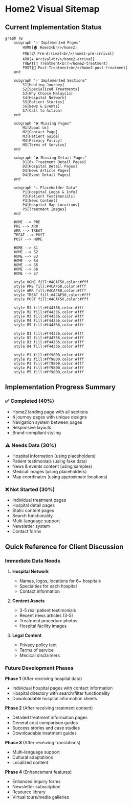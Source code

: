 # Home2 Visual Sitemap

## Current Implementation Status

```mermaid
graph TB
    subgraph "✅ Implemented Pages"
        HOME[🏠 Home2<br/>/home2]
        PRE[📋 Pre-Arrival<br/>/home2-pre-arrival]
        ARR[✈️ Arrival<br/>/home2-arrival]
        TREAT[🏥 Treatment<br/>/home2-treatment]
        POST[💚 Post-Treatment<br/>/home2-post-treatment]
    end
    
    subgraph "✅ Implemented Sections"
        S1[Healing Journey]
        S2[Specialized Treatments]
        S3[Why Choose Malaysia]
        S4[Hospital Network]
        S5[Patient Stories]
        S6[News & Events]
        S7[Call to Action]
    end
    
    subgraph "❌ Missing Pages"
        M1[About Us]
        M2[Contact Page]
        M3[Patient Guide]
        M4[Privacy Policy]
        M5[Terms of Service]
    end
    
    subgraph "❌ Missing Detail Pages"
        D1[6x Treatment Detail Pages]
        D2[Hospital Detail Pages]
        D3[News Article Pages]
        D4[Event Detail Pages]
    end
    
    subgraph "⚠️ Placeholder Data"
        P1[Hospital Logos & Info]
        P2[Patient Testimonials]
        P3[News Content]
        P4[Hospital Map Locations]
        P5[Treatment Images]
    end
    
    HOME --> PRE
    PRE --> ARR
    ARR --> TREAT
    TREAT --> POST
    POST --> HOME
    
    HOME --> S1
    HOME --> S2
    HOME --> S3
    HOME --> S4
    HOME --> S5
    HOME --> S6
    HOME --> S7
    
    style HOME fill:#4CAF50,color:#fff
    style PRE fill:#4CAF50,color:#fff
    style ARR fill:#4CAF50,color:#fff
    style TREAT fill:#4CAF50,color:#fff
    style POST fill:#4CAF50,color:#fff
    
    style M1 fill:#f44336,color:#fff
    style M2 fill:#f44336,color:#fff
    style M3 fill:#f44336,color:#fff
    style M4 fill:#f44336,color:#fff
    style M5 fill:#f44336,color:#fff
    
    style D1 fill:#f44336,color:#fff
    style D2 fill:#f44336,color:#fff
    style D3 fill:#f44336,color:#fff
    style D4 fill:#f44336,color:#fff
    
    style P1 fill:#ff9800,color:#fff
    style P2 fill:#ff9800,color:#fff
    style P3 fill:#ff9800,color:#fff
    style P4 fill:#ff9800,color:#fff
    style P5 fill:#ff9800,color:#fff
```

## Implementation Progress Summary

### ✅ **Completed (40%)**
- Home2 landing page with all sections
- 4 journey pages with unique designs
- Navigation system between pages
- Responsive layouts
- Brand-compliant styling

### ⚠️ **Needs Data (30%)**
- Hospital information (using placeholders)
- Patient testimonials (using fake data)
- News & events content (using samples)
- Medical images (using placeholders)
- Map coordinates (using approximate locations)

### ❌ **Not Started (30%)**
- Individual treatment pages
- Hospital detail pages
- Static content pages
- Search functionality
- Multi-language support
- Newsletter system
- Contact forms

## Quick Reference for Client Discussion

### Immediate Data Needs
1. **Hospital Network**
   - Names, logos, locations for 6+ hospitals
   - Specialties for each hospital
   - Contact information

2. **Content Assets**
   - 3-5 real patient testimonials
   - Recent news articles (3-5)
   - Treatment procedure photos
   - Hospital facility images

3. **Legal Content**
   - Privacy policy text
   - Terms of service
   - Medical disclaimers

### Future Development Phases

**Phase 1** (After receiving hospital data)
- Individual hospital pages with contact information
- Hospital directory with search/filter functionality
- Downloadable hospital information sheets

**Phase 2** (After receiving treatment content)
- Detailed treatment information pages
- General cost comparison guides
- Success stories and case studies
- Downloadable treatment guides

**Phase 3** (After receiving translations)
- Multi-language support
- Cultural adaptations
- Localized content

**Phase 4** (Enhancement features)
- Enhanced inquiry forms
- Newsletter subscription
- Resource library
- Virtual tours/media galleries 
